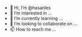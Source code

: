 - 👋 Hi, I’m @hasanles
- 👀 I’m interested in ...
- 🌱 I’m currently learning ...
- 💞️ I’m looking to collaborate on ...
- 📫 How to reach me ...

<!---
hasanles/hasanles is a ✨ special ✨ repository because its `README.md` (this file) appears on your GitHub profile.
You can click the Preview link to take a look at your changes.
--->
